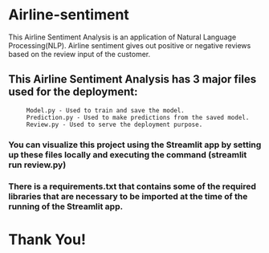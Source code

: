# Airline-sentiment
This Airline Sentiment Analysis is an application of Natural Language Processing(NLP).
Airline sentiment gives out positive or negative reviews based on the review input of the customer.
## This Airline Sentiment Analysis has 3 major files used for the deployment:
         Model.py - Used to train and save the model.
         Prediction.py - Used to make predictions from the saved model.
         Review.py - Used to serve the deployment purpose.
### You can visualize this project using the Streamlit app by setting up these files locally and executing the command (streamlit run review.py)
### There is a requirements.txt that contains some of the required libraries that are necessary to be imported at the time of the running of the Streamlit app.
# Thank You!

